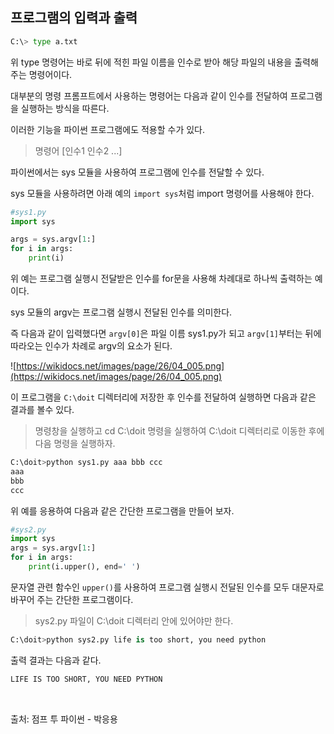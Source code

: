 ## **프로그램의 입력과 출력**

```python
C:\> type a.txt
```

위 type 명령어는 바로 뒤에 적힌 파일 이름을 인수로 받아 해당 파일의 내용을 출력해 주는 명령어이다. 

대부분의 명령 프롬프트에서 사용하는 명령어는 다음과 같이 인수를 전달하여 프로그램을 실행하는 방식을 따른다. 

이러한 기능을 파이썬 프로그램에도 적용할 수가 있다.

> 명령어 [인수1 인수2 ...]
> 

파이썬에서는 sys 모듈을 사용하여 프로그램에 인수를 전달할 수 있다.

sys 모듈을 사용하려면 아래 예의 `import sys`처럼 import 명령어를 사용해야 한다.

```python
#sys1.py
import sys

args = sys.argv[1:]
for i in args:
    print(i)
```

위 예는 프로그램 실행시 전달받은 인수를 for문을 사용해 차례대로 하나씩 출력하는 예이다.

sys 모듈의 argv는 프로그램 실행시 전달된 인수를 의미한다.

즉 다음과 같이 입력했다면 `argv[0]`은 파일 이름 sys1.py가 되고 `argv[1]`부터는 뒤에 따라오는 인수가 차례로 argv의 요소가 된다.

![https://wikidocs.net/images/page/26/04_005.png](https://wikidocs.net/images/page/26/04_005.png)

이 프로그램을 `C:\doit` 디렉터리에 저장한 후 인수를 전달하여 실행하면 다음과 같은 결과를 볼수 있다.

> 명령창을 실행하고 cd C:\doit 명령을 실행하여 C:\doit 디렉터리로 이동한 후에 다음 명령을 실행하자.
> 

```python
C:\doit>python sys1.py aaa bbb ccc
aaa
bbb
ccc
```

위 예를 응용하여 다음과 같은 간단한 프로그램을 만들어 보자.

```python
#sys2.py
import sys
args = sys.argv[1:]
for i in args:
    print(i.upper(), end=' ')
```

문자열 관련 함수인 `upper()`를 사용하여 프로그램 실행시 전달된 인수를 모두 대문자로 바꾸어 주는 간단한 프로그램이다.

> sys2.py 파일이 C:\doit 디렉터리 안에 있어야만 한다.
> 

```python
C:\doit>python sys2.py life is too short, you need python
```

출력 결과는 다음과 같다.

```python
LIFE IS TOO SHORT, YOU NEED PYTHON
```

<br>

출처: 점프 투 파이썬 - 박응용
